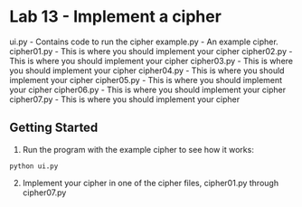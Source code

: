 # Lab 13 - Implement a cipher

ui.py - Contains code to run the cipher
example.py - An example cipher.
cipher01.py - This is where you should implement your cipher
cipher02.py - This is where you should implement your cipher
cipher03.py - This is where you should implement your cipher
cipher04.py - This is where you should implement your cipher
cipher05.py - This is where you should implement your cipher
cipher06.py - This is where you should implement your cipher
cipher07.py - This is where you should implement your cipher


## Getting Started

1. Run the program with the example cipher to see how it works:

`python ui.py`

2. Implement your cipher in one of the cipher files, cipher01.py 
through cipher07.py
